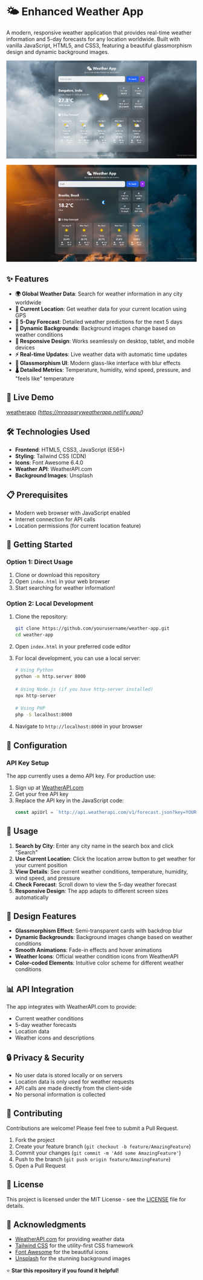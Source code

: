 # 🌤️ Enhanced Weather App

A modern, responsive weather application that provides real-time weather information and 5-day forecasts for any location worldwide. Built with vanilla JavaScript, HTML5, and CSS3, featuring a beautiful glassmorphism design and dynamic background images.

![Weather App Screenshot](Main%20Interface.png)

![Weather App Mobile View](Screenshot%202025-08-31%20122606.png)

## ✨ Features

- **🌍 Global Weather Data**: Search for weather information in any city worldwide
- **📍 Current Location**: Get weather data for your current location using GPS
- **📅 5-Day Forecast**: Detailed weather predictions for the next 5 days
- **🎨 Dynamic Backgrounds**: Background images change based on weather conditions
- **📱 Responsive Design**: Works seamlessly on desktop, tablet, and mobile devices
- **⚡ Real-time Updates**: Live weather data with automatic time updates
- **🎯 Glassmorphism UI**: Modern glass-like interface with blur effects
- **🌡️ Detailed Metrics**: Temperature, humidity, wind speed, pressure, and "feels like" temperature

## 🚀 Live Demo

[weatherapp](https://mraasaryweatherapp.netlify.app/) *(https://mraasaryweatherapp.netlify.app/)*

## 🛠️ Technologies Used

- **Frontend**: HTML5, CSS3, JavaScript (ES6+)
- **Styling**: Tailwind CSS (CDN)
- **Icons**: Font Awesome 6.4.0
- **Weather API**: WeatherAPI.com
- **Background Images**: Unsplash

## 📋 Prerequisites

- Modern web browser with JavaScript enabled
- Internet connection for API calls
- Location permissions (for current location feature)

## 🚀 Getting Started

### Option 1: Direct Usage

1. Clone or download this repository
2. Open `index.html` in your web browser
3. Start searching for weather information!

### Option 2: Local Development

1. Clone the repository:

   ```bash
   git clone https://github.com/yourusername/weather-app.git
   cd weather-app
   ```
2. Open `index.html` in your preferred code editor
3. For local development, you can use a local server:

   ```bash
   # Using Python
   python -m http.server 8000

   # Using Node.js (if you have http-server installed)
   npx http-server

   # Using PHP
   php -S localhost:8000
   ```
4. Navigate to `http://localhost:8000` in your browser

## 🔧 Configuration

### API Key Setup

The app currently uses a demo API key. For production use:

1. Sign up at [WeatherAPI.com](https://www.weatherapi.com/)
2. Get your free API key
3. Replace the API key in the JavaScript code:
   ```javascript
   const apiUrl = `http://api.weatherapi.com/v1/forecast.json?key=YOUR_API_KEY&q=${location}&days=5&aqi=no&alerts=no`;
   ```

## 📱 Usage

1. **Search by City**: Enter any city name in the search box and click "Search"
2. **Use Current Location**: Click the location arrow button to get weather for your current position
3. **View Details**: See current weather conditions, temperature, humidity, wind speed, and pressure
4. **Check Forecast**: Scroll down to view the 5-day weather forecast
5. **Responsive Design**: The app adapts to different screen sizes automatically

## 🎨 Design Features

- **Glassmorphism Effect**: Semi-transparent cards with backdrop blur
- **Dynamic Backgrounds**: Background images change based on weather conditions
- **Smooth Animations**: Fade-in effects and hover animations
- **Weather Icons**: Official weather condition icons from WeatherAPI
- **Color-coded Elements**: Intuitive color scheme for different weather conditions

## 📊 API Integration

The app integrates with WeatherAPI.com to provide:

- Current weather conditions
- 5-day weather forecasts
- Location data
- Weather icons and descriptions

## 🔒 Privacy & Security

- No user data is stored locally or on servers
- Location data is only used for weather requests
- API calls are made directly from the client-side
- No personal information is collected

## 🤝 Contributing

Contributions are welcome! Please feel free to submit a Pull Request.

1. Fork the project
2. Create your feature branch (`git checkout -b feature/AmazingFeature`)
3. Commit your changes (`git commit -m 'Add some AmazingFeature'`)
4. Push to the branch (`git push origin feature/AmazingFeature`)
5. Open a Pull Request

## 📝 License

This project is licensed under the MIT License - see the [LICENSE](LICENSE) file for details.



## 🙏 Acknowledgments

- [WeatherAPI.com](https://www.weatherapi.com/) for providing weather data
- [Tailwind CSS](https://tailwindcss.com/) for the utility-first CSS framework
- [Font Awesome](https://fontawesome.com/) for the beautiful icons
- [Unsplash](https://unsplash.com/) for the stunning background images

⭐ **Star this repository if you found it helpful!**







